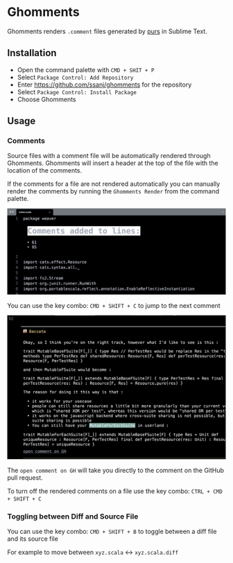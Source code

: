 # Ghomments

Ghomments renders `.comment` files generated by [purs](https://github.com/ssanj/purs) in Sublime Text.


## Installation

- Open the command palette with `CMD + SHIT + P`
- Select `Package Control: Add Repository`
- Enter https://github.com/ssanj/ghomments for the repository
- Select `Package Control: Install Package`
- Choose Ghomments


## Usage

### Comments

Source files with a comment file will be automatically rendered through Ghomments. Ghomments will insert a header at the top of the file with the location of the comments.

If the comments for a file are not rendered automatically you can manually render the comments by running the `Ghomments Render` from the command palette.

![](ghomment-header.png)


You can use the key combo: `CMD + SHIFT + C` to jump to the next comment

![](ghomment-comment.png)


The `open comment on GH` will take you directly to the comment on the GitHub pull request.

To turn off the rendered comments on a file use the key combo: `CTRL + CMD + SHIFT + C`

### Toggling between Diff and Source File

You can use the key combo: `CMD + SHIFT + B` to toggle between a diff file and its source file

For example to move between `xyz.scala` <-> `xyz.scala.diff`

